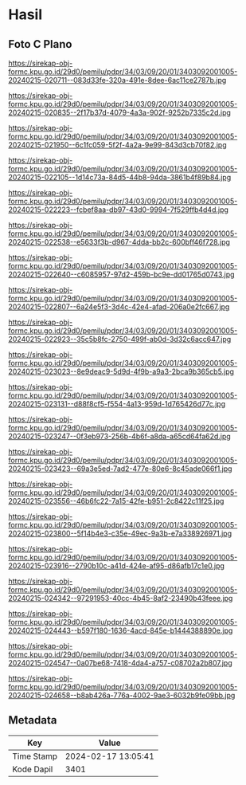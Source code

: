 # Hasil

## Foto C Plano

https://sirekap-obj-formc.kpu.go.id/29d0/pemilu/pdpr/34/03/09/20/01/3403092001005-20240215-020711--083d33fe-320a-491e-8dee-6ac11ce2787b.jpg

https://sirekap-obj-formc.kpu.go.id/29d0/pemilu/pdpr/34/03/09/20/01/3403092001005-20240215-020835--2f17b37d-4079-4a3a-902f-9252b7335c2d.jpg

https://sirekap-obj-formc.kpu.go.id/29d0/pemilu/pdpr/34/03/09/20/01/3403092001005-20240215-021950--6c1fc059-5f2f-4a2a-9e99-843d3cb70f82.jpg

https://sirekap-obj-formc.kpu.go.id/29d0/pemilu/pdpr/34/03/09/20/01/3403092001005-20240215-022105--1d14c73a-84d5-44b8-94da-3861b4f89b84.jpg

https://sirekap-obj-formc.kpu.go.id/29d0/pemilu/pdpr/34/03/09/20/01/3403092001005-20240215-022223--fcbef8aa-db97-43d0-9994-7f529ffb4d4d.jpg

https://sirekap-obj-formc.kpu.go.id/29d0/pemilu/pdpr/34/03/09/20/01/3403092001005-20240215-022538--e5633f3b-d967-4dda-bb2c-600bff46f728.jpg

https://sirekap-obj-formc.kpu.go.id/29d0/pemilu/pdpr/34/03/09/20/01/3403092001005-20240215-022640--c6085957-97d2-459b-bc9e-dd01765d0743.jpg

https://sirekap-obj-formc.kpu.go.id/29d0/pemilu/pdpr/34/03/09/20/01/3403092001005-20240215-022807--6a24e5f3-3d4c-42e4-afad-206a0e2fc667.jpg

https://sirekap-obj-formc.kpu.go.id/29d0/pemilu/pdpr/34/03/09/20/01/3403092001005-20240215-022923--35c5b8fc-2750-499f-ab0d-3d32c6acc647.jpg

https://sirekap-obj-formc.kpu.go.id/29d0/pemilu/pdpr/34/03/09/20/01/3403092001005-20240215-023023--8e9deac9-5d9d-4f9b-a9a3-2bca9b365cb5.jpg

https://sirekap-obj-formc.kpu.go.id/29d0/pemilu/pdpr/34/03/09/20/01/3403092001005-20240215-023131--d88f8cf5-f554-4a13-959d-1d765426d77c.jpg

https://sirekap-obj-formc.kpu.go.id/29d0/pemilu/pdpr/34/03/09/20/01/3403092001005-20240215-023247--0f3eb973-256b-4b6f-a8da-a65cd64fa62d.jpg

https://sirekap-obj-formc.kpu.go.id/29d0/pemilu/pdpr/34/03/09/20/01/3403092001005-20240215-023423--69a3e5ed-7ad2-477e-80e6-8c45ade066f1.jpg

https://sirekap-obj-formc.kpu.go.id/29d0/pemilu/pdpr/34/03/09/20/01/3403092001005-20240215-023556--46b6fc22-7a15-42fe-b951-2c8422c11f25.jpg

https://sirekap-obj-formc.kpu.go.id/29d0/pemilu/pdpr/34/03/09/20/01/3403092001005-20240215-023800--5f14b4e3-c35e-49ec-9a3b-e7a338926971.jpg

https://sirekap-obj-formc.kpu.go.id/29d0/pemilu/pdpr/34/03/09/20/01/3403092001005-20240215-023916--2790b10c-a41d-424e-af95-d86afb17c1e0.jpg

https://sirekap-obj-formc.kpu.go.id/29d0/pemilu/pdpr/34/03/09/20/01/3403092001005-20240215-024342--97291953-40cc-4b45-8af2-23490b43feee.jpg

https://sirekap-obj-formc.kpu.go.id/29d0/pemilu/pdpr/34/03/09/20/01/3403092001005-20240215-024443--b597f180-1636-4acd-845e-b1444388890e.jpg

https://sirekap-obj-formc.kpu.go.id/29d0/pemilu/pdpr/34/03/09/20/01/3403092001005-20240215-024547--0a07be68-7418-4da4-a757-c08702a2b807.jpg

https://sirekap-obj-formc.kpu.go.id/29d0/pemilu/pdpr/34/03/09/20/01/3403092001005-20240215-024658--b8ab426a-776a-4002-9ae3-6032b9fe09bb.jpg


## Metadata

| Key        | Value               |
| ---------- | ------------------- |
| Time Stamp | 2024-02-17 13:05:41 |
| Kode Dapil | 3401                |



